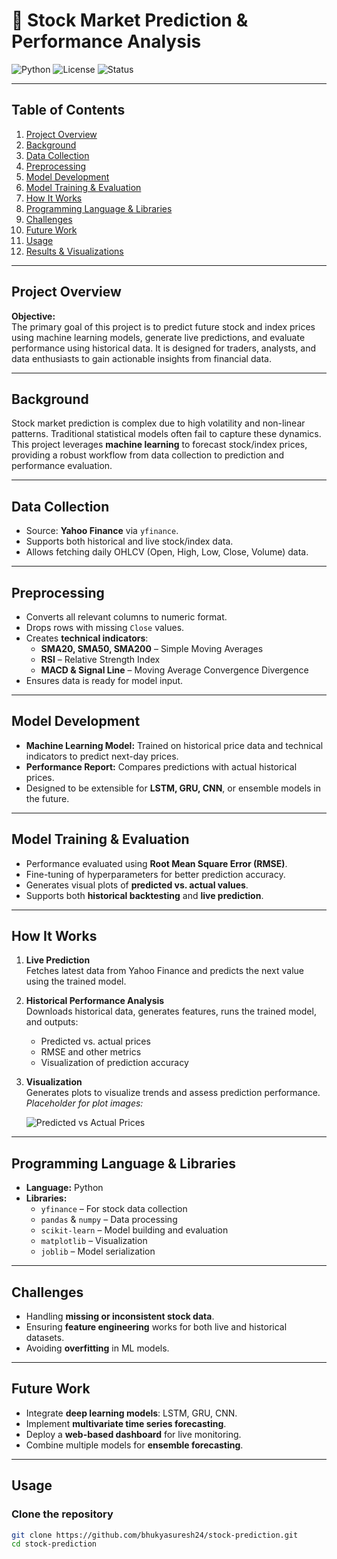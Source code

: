 # 🚀 Stock Market Prediction & Performance Analysis

![Python](https://img.shields.io/badge/python-3.10-blue?logo=python&logoColor=white)
![License](https://img.shields.io/badge/license-MIT-green)
![Status](https://img.shields.io/badge/status-Active-brightgreen)

---

## Table of Contents
1. [Project Overview](#project-overview)
2. [Background](#background)
3. [Data Collection](#data-collection)
4. [Preprocessing](#preprocessing)
5. [Model Development](#model-development)
6. [Model Training & Evaluation](#model-training--evaluation)
7. [How It Works](#how-it-works)
8. [Programming Language & Libraries](#programming-language--libraries)
9. [Challenges](#challenges)
10. [Future Work](#future-work)
11. [Usage](#usage)
12. [Results & Visualizations](#results--visualizations)

---

## Project Overview
**Objective:**  
The primary goal of this project is to predict future stock and index prices using machine learning models, generate live predictions, and evaluate performance using historical data. It is designed for traders, analysts, and data enthusiasts to gain actionable insights from financial data.

---

## Background
Stock market prediction is complex due to high volatility and non-linear patterns. Traditional statistical models often fail to capture these dynamics. This project leverages **machine learning** to forecast stock/index prices, providing a robust workflow from data collection to prediction and performance evaluation.

---

## Data Collection
- Source: **Yahoo Finance** via `yfinance`.
- Supports both historical and live stock/index data.
- Allows fetching daily OHLCV (Open, High, Low, Close, Volume) data.

---

## Preprocessing
- Converts all relevant columns to numeric format.
- Drops rows with missing `Close` values.
- Creates **technical indicators**:
  - **SMA20, SMA50, SMA200** – Simple Moving Averages
  - **RSI** – Relative Strength Index
  - **MACD & Signal Line** – Moving Average Convergence Divergence
- Ensures data is ready for model input.

---

## Model Development
- **Machine Learning Model:** Trained on historical price data and technical indicators to predict next-day prices.
- **Performance Report:** Compares predictions with actual historical prices.
- Designed to be extensible for **LSTM, GRU, CNN**, or ensemble models in the future.

---

## Model Training & Evaluation
- Performance evaluated using **Root Mean Square Error (RMSE)**.
- Fine-tuning of hyperparameters for better prediction accuracy.
- Generates visual plots of **predicted vs. actual values**.
- Supports both **historical backtesting** and **live prediction**.

---

## How It Works
1. **Live Prediction**  
   Fetches latest data from Yahoo Finance and predicts the next value using the trained model.

2. **Historical Performance Analysis**  
   Downloads historical data, generates features, runs the trained model, and outputs:
   - Predicted vs. actual prices
   - RMSE and other metrics
   - Visualization of prediction accuracy

3. **Visualization**  
   Generates plots to visualize trends and assess prediction performance.  
   _Placeholder for plot images:_

   ![Predicted vs Actual Prices](./assets/plot_placeholder.png)

---

## Programming Language & Libraries
- **Language:** Python  
- **Libraries:**  
  - `yfinance` – For stock data collection  
  - `pandas` & `numpy` – Data processing  
  - `scikit-learn` – Model building and evaluation  
  - `matplotlib` – Visualization  
  - `joblib` – Model serialization

---

## Challenges
- Handling **missing or inconsistent stock data**.
- Ensuring **feature engineering** works for both live and historical datasets.
- Avoiding **overfitting** in ML models.

---

## Future Work
- Integrate **deep learning models**: LSTM, GRU, CNN.
- Implement **multivariate time series forecasting**.
- Deploy a **web-based dashboard** for live monitoring.
- Combine multiple models for **ensemble forecasting**.

---

## Usage

### Clone the repository
```bash
git clone https://github.com/bhukyasuresh24/stock-prediction.git
cd stock-prediction
